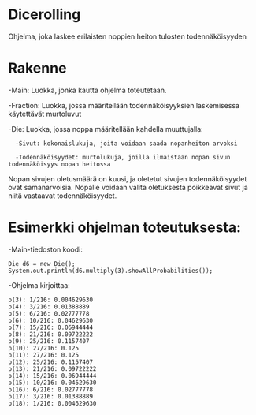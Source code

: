 # Dicerolling
Ohjelma, joka laskee erilaisten noppien heiton tulosten todennäköisyyden


# Rakenne
  -Main: Luokka, jonka kautta ohjelma toteutetaan.
  
  -Fraction: Luokka, jossa määritellään todennäköisyyksien laskemisessa käytettävät murtoluvut
  
  -Die: Luokka, jossa noppa määritellään kahdella muuttujalla: 
  
      -Sivut: kokonaislukuja, joita voidaan saada nopanheiton arvoksi
      
      -Todennäköisyydet: murtolukuja, joilla ilmaistaan nopan sivun todennäköisyys nopan heitossa
      
   Nopan sivujen oletusmäärä on kuusi, ja oletetut sivujen todennäköisyydet ovat samanarvoisia. 
   Nopalle voidaan valita oletuksesta poikkeavat sivut ja niitä vastaavat todennäköisyydet. 
   

# Esimerkki ohjelman toteutuksesta:

  -Main-tiedoston koodi:

    Die d6 = new Die();
    System.out.println(d6.multiply(3).showAllProbabilities());

  -Ohjelma kirjoittaa:

    p(3): 1/216: 0.004629630
    p(4): 3/216: 0.01388889
    p(5): 6/216: 0.02777778
    p(6): 10/216: 0.04629630
    p(7): 15/216: 0.06944444
    p(8): 21/216: 0.09722222
    p(9): 25/216: 0.1157407
    p(10): 27/216: 0.125
    p(11): 27/216: 0.125
    p(12): 25/216: 0.1157407
    p(13): 21/216: 0.09722222
    p(14): 15/216: 0.06944444
    p(15): 10/216: 0.04629630
    p(16): 6/216: 0.02777778
    p(17): 3/216: 0.01388889
    p(18): 1/216: 0.004629630
